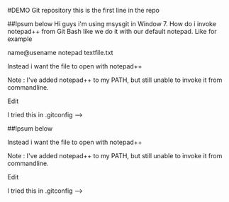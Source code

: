 #DEMO Git repository
this is the first line in the repo

##Ipsum below
Hi guys i'm using msysgit in Window 7. How do i invoke notepad++ from Git Bash like we do it with our default notepad. Like for example

name@usename notepad textfile.txt

Instead i want the file to open with notepad++

Note : I've added notepad++ to my PATH, but still unable to invoke it from commandline.

Edit

I tried this in .gitconfig -->


##Ipsum below

Instead i want the file to open with notepad++

Note : I've added notepad++ to my PATH, but still unable to invoke it from commandline.

Edit

I tried this in .gitconfig -->